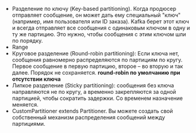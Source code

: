 
- Разделение по ключу (Key-based partitioning). Когда продюсер отправляет сообщение, он может дать ему специальный "ключ" (например, имя пользователя или ID заказа). Kafka берет этот ключ и всегда отправляет все сообщения с одинаковым ключом в одну и ту же партицию. Это нужно, чтобы сообщения с этим ключом шли по порядку.
- Range 
- Круговое разделение (Round-robin partitioning): Если ключа нет, сообщения равномерно распределяются по партициям по кругу. Первое сообщение в первую партицию, второе – во вторую и так далее. Порядок не сохраняется. **round-robin по умолчанию при отсутствии ключа**
- Липкое разделение (Sticky partitioning): сообщения без ключа направляются не по кругу, а временно закрепляются за одной партицией, чтобы сократить задержки. Со временем назначение меняется.
- CustomPartitioner extends Partitioner. Вы можете создать свой собственный механизм распределения сообщений между партициями.
